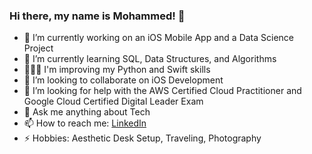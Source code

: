### Hi there, my name is Mohammed! 👋

- 🔭 I’m currently working on an iOS Mobile App and a Data Science Project
- 🌱 I’m currently learning SQL, Data Structures, and Algorithms
- 👨🏻‍💻 I'm improving my Python and Swift skills
- 🤝 I’m looking to collaborate on iOS Development
- 🤔 I’m looking for help with the AWS Certified Cloud Practitioner and Google Cloud Certified Digital Leader Exam
- 💬 Ask me anything about Tech
- 📫 How to reach me: [LinkedIn](https://www.linkedin.com/in/mohammed-76/)
- ⚡ Hobbies: Aesthetic Desk Setup, Traveling, Photography

